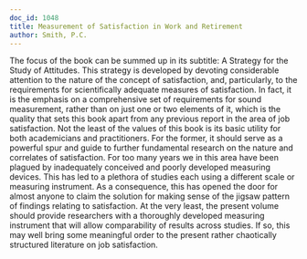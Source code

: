 ```yaml
---
doc_id: 1048
title: Measurement of Satisfaction in Work and Retirement
author: Smith, P.C.
---
```


The focus of the book can be summed up in its subtitle: A Strategy
for the Study of Attitudes.  This strategy is developed by devoting
considerable attention to the nature of the concept of satisfaction, and,
particularly, to the requirements for scientifically adequate measures of
satisfaction.  In fact, it is the emphasis on a comprehensive set of
requirements for sound measurement, rather than on just one or two
elements of it, which is the quality that sets this book apart from any
previous report in the area of job satisfaction.
    Not the least of the values of this book is its basic utility for both
academicians and practitioners.  For the former, it should serve as a
powerful spur and guide to further fundamental research on the nature
and correlates of satisfaction.  For too many years we in this area have
been plagued by inadequately conceived and poorly developed measuring
devices.  This has led to a plethora of studies each using a different
scale or measuring instrument.  As a consequence, this has opened the
door for almost anyone to claim the solution for making sense of the
jigsaw pattern of findings relating to satisfaction.  At the very least, the
present volume should provide researchers with a thoroughly developed
measuring instrument that will allow comparability of results across
studies.  If so, this may well bring some meaningful order to the present 
rather chaotically structured literature on job satisfaction.